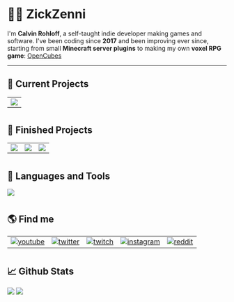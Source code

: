 # 🧑‍💻 ZickZenni

I'm **Calvin Rohloff**, a self-taught indie developer making games and software. I've been coding since **2017** and been improving ever since, starting from small **Minecraft server plugins** to making my own **voxel RPG game**: [OpenCubes](https://github.com/ZickZenni/OpenCubes)

---

## 📂 Current Projects

<table>
    <tr>
        <td>
            <a href="https://github.com/ZickZenni/OpenCubes">
                <img src="https://github-readme-stats.vercel.app/api/pin/?username=zickzenni&repo=OpenCubes&theme=tokyonight" />
            </a>
        </td>
    </tr>
</table>

#

## 📁 Finished Projects

<table>
    <tr>
        <td>
            <a href="https://github.com/ZickZenni/cinemamodfix">
                <img src="https://github-readme-stats.vercel.app/api/pin/?username=zickzenni&repo=cinemamodfix&theme=tokyonight" />
            </a>
        </td>
        <td>
            <a href="https://github.com/ZickZenni/discord-booru">
                <img src="https://github-readme-stats.vercel.app/api/pin/?username=zickzenni&repo=discord-booru&theme=tokyonight" />
            </a>
        </td>
        <td>
            <a href="https://github.com/ZickZenni/TypeCord">
                <img src="https://github-readme-stats.vercel.app/api/pin/?username=zickzenni&repo=TypeCord&theme=tokyonight" />
            </a>
        </td>
    </tr>
</table>

#

## 🔧 Languages and Tools

<img src="https://skillicons.dev/icons?i=java,cs,ts,js,nodejs,unity,idea,vscode,postman,stackoverflow,git,discord,twitter,instagram" />

#

## 🌎 Find me

<table>
    <tr>
        <td >
            <a href="https://youtube.com/ZickZenniYT">
                <img alt="youtube" title="YouTube" src="https://custom-icon-badges.demolab.com/badge/-YouTube-plum?style=for-the-badge&logo=comment-discussion&logoColor=black&color=CE4630"/>
            </a>
        </td>
        <td>
            <a href="https://twitter.com/ZickZenni">
                <img alt="twitter" title="Twitter" src="https://custom-icon-badges.demolab.com/badge/-Twitter-plum?style=for-the-badge&logo=comment-discussion&logoColor=black&color=6441a5 "/>
            </a>
        </td>
        <td>
            <a href="https://twitch.tv/ZickZenni">
                <img alt="twitch" title="Twitch" src="https://custom-icon-badges.demolab.com/badge/-Twitch-plum?style=for-the-badge&logo=comment-discussion&logoColor=black&color=1DA1F2"/>
            </a>
        </td>
        <td>
            <a href="https://instagram.com/ZickZenni">
                <img alt="instagram" title="Instagram" src="https://custom-icon-badges.demolab.com/badge/-Instagram-plum?style=for-the-badge&logo=comment-discussion&logoColor=black&color=cd486b"/>
            </a>
        </td>
        <td>
            <a href="https://reddit.com/user/ZickZenni">
                <img alt="reddit" title="Reddit" src="https://custom-icon-badges.demolab.com/badge/-Reddit-plum?style=for-the-badge&logo=comment-discussion&logoColor=black&color=FF4500"/>
            </a>
        </td>
    </tr>
</table>

#

## 📈 Github Stats

<img align="top" src="https://github-readme-stats.vercel.app/api/top-langs/?username=zickzenni&theme=tokyonight&show_icons=true&layout=compact" />
<img align="top" src="https://github-readme-stats.vercel.app/api?username=zickzenni&show_icons=true&theme=tokyonight" />
